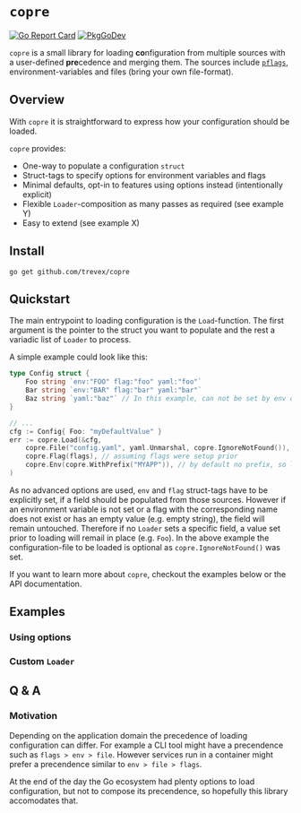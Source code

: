 # `copre`

[![Go Report Card](https://goreportcard.com/badge/github.com/trevex/copre)](https://goreportcard.com/report/github.com/trevex/copre)
[![PkgGoDev](https://pkg.go.dev/badge/mod/github.com/trevex/copre)](https://pkg.go.dev/mod/github.com/trevex/copre)


`copre` is a small library for loading **co**nfiguration from multiple sources with a user-defined **pre**cedence and merging them. The sources include [`pflags`](https://github.com/spf13/pflag), environment-variables and files (bring your own file-format).

## Overview

With `copre` it is straightforward to express how your configuration should be loaded.

`copre` provides:

* One-way to populate a configuration `struct`
* Struct-tags to specify options for environment variables and flags
* Minimal defaults, opt-in to features using options instead (intentionally explicit)
* Flexible `Loader`-composition as many passes as required (see example Y)
* Easy to extend (see example X)

## Install

```
go get github.com/trevex/copre
```

## Quickstart

The main entrypoint to loading configuration is the `Load`-function.
The first argument is the pointer to the struct you want to populate and the rest a variadic list of `Loader` to process.

A simple example could look like this:
```go
type Config struct {
    Foo string `env:"FOO" flag:"foo" yaml:"foo"`
    Bar string `env:"BAR" flag:"bar" yaml:"bar"`
    Baz string `yaml:"baz"` // In this example, can not be set by env or flag
}

// ...
cfg := Config{ Foo: "myDefaultValue" }
err := copre.Load(&cfg,
    copre.File("config.yaml", yaml.Unmarshal, copre.IgnoreNotFound()),
    copre.Flag(flags), // assuming flags were setup prior
    copre.Env(copre.WithPrefix("MYAPP")), // by default no prefix, so let's set it explicitly
)
```
As no advanced options are used, `env` and `flag` struct-tags have to be explicitly set,
if a field should be populated from those sources. However if an environment variable is not set or a flag with the corresponding name does not exist or has an empty value (e.g. empty string), the field will remain untouched. Therefore if no `Loader` sets a specific field, a value set prior to loading will remail in place (e.g. `Foo`).
In the above example the configuration-file to be loaded is optional as `copre.IgnoreNotFound()` was set.

If you want to learn more about `copre`, checkout the examples below or the API documentation.

## Examples

### Using options

### Custom `Loader`

## Q & A

### Motivation

Depending on the application domain the precedence of loading configuration can differ.
For example a CLI tool might have a precendence such as `flags > env > file`.
However services run in a container might prefer a precendence similar to `env > file > flags`.

At the end of the day the Go ecosystem had plenty options to load configuration,
but not to compose its precendence, so hopefully this library accomodates that.
